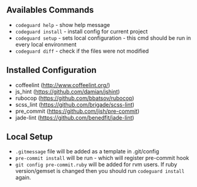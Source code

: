 Availables Commands
---
* `codeguard help`    - show help message
* `codeguard install` - install config for current project
* `codeguard setup`   - sets local configuration - this cmd should be run
                        in every local environment
* `codeguard diff`    - check if the files were not modified

Installed Configuration
---
* coffeelint (http://www.coffeelint.org/)
* js_hint (https://github.com/damian/jshint)
* rubocop (https://github.com/bbatsov/rubocop)
* scss_lint (https://github.com/brigade/scss-lint)
* pre_commit (https://github.com/jish/pre-commit)
* jade-lint (https://github.com/benedfit/jade-lint)

Local Setup
---
* `.gitmessage` file will be added as a template in .git/config
* `pre-commit install` will be run - which will register pre-commit hook
* `git config pre-commit.ruby` will be added for rvm users. If ruby
  version/gemset is changed then you should run `codeguard install`
  again.
